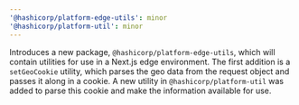```yaml
---
'@hashicorp/platform-edge-utils': minor
'@hashicorp/platform-util': minor
---
```


Introduces a new package, `@hashicorp/platform-edge-utils`, which will contain utilities for use in a Next.js edge environment. The first addition is a `setGeoCookie` utility, which parses the geo data from the request object and passes it along in a cookie. A new utility in `@hashicorp/platform-util` was added to parse this cookie and make the information available for use.
